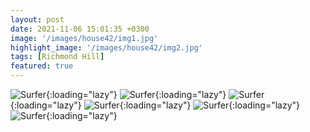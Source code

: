 ```yaml
---
layout: post
date: 2021-11-06 15:01:35 +0300
image: '/images/house42/img1.jpg'
highlight_image: '/images/house42/img2.jpg'
tags: [Richmond Hill]
featured: true
---
```


![Surfer]({{site.baseurl}}/images/house42/img3.jpg){:loading="lazy"}
![Surfer]({{site.baseurl}}/images/house42/img4.jpg){:loading="lazy"}
![Surfer]({{site.baseurl}}/images/house42/img5.jpg){:loading="lazy"}
![Surfer]({{site.baseurl}}/images/house42/img6.jpg){:loading="lazy"}
![Surfer]({{site.baseurl}}/images/house42/img7.jpg){:loading="lazy"}
![Surfer]({{site.baseurl}}/images/house42/img8.jpg){:loading="lazy"} 